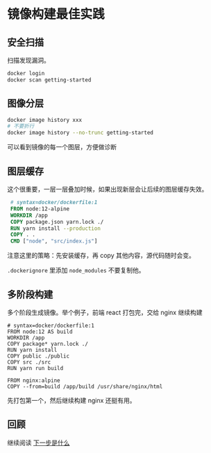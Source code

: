 # 镜像构建最佳实践

## 安全扫描

扫描发现漏洞。

```sh
docker login
docker scan getting-started
```

## 图像分层

```sh
docker image history xxx
# 不要折行
docker image history --no-trunc getting-started
```

可以看到镜像的每一个图层，方便做诊断

## 图层缓存

这个很重要，一层一层叠加时候，如果出现新层会让后续的图层缓存失效。

```dockerfile
 # syntax=docker/dockerfile:1
 FROM node:12-alpine
 WORKDIR /app
 COPY package.json yarn.lock ./
 RUN yarn install --production
 COPY . .
 CMD ["node", "src/index.js"]
```

注意这里的策略：先安装缓存，再 copy 其他内容，源代码随时会变。

`.dockerignore` 里添加 `node_modules` 不要复制他。

## 多阶段构建

多个阶段生成镜像。举个例子，前端 react 打包完，交给 nginx 继续构建

```docker
# syntax=docker/dockerfile:1
FROM node:12 AS build
WORKDIR /app
COPY package* yarn.lock ./
RUN yarn install
COPY public ./public
COPY src ./src
RUN yarn run build

FROM nginx:alpine
COPY --from=build /app/build /usr/share/nginx/html
```

先打包第一个，然后继续构建 nginx 还挺有用。

## 回顾

继续阅读 [下一步是什么](./11_what_next.md)
